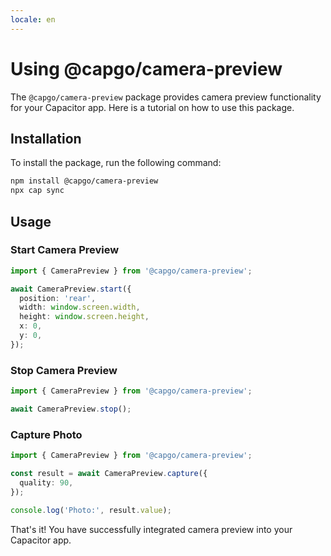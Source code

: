 ```yaml
---
locale: en
---
```

# Using @capgo/camera-preview

The `@capgo/camera-preview` package provides camera preview functionality for your Capacitor app. Here is a tutorial on how to use this package.

## Installation

To install the package, run the following command:

```bash
npm install @capgo/camera-preview
npx cap sync
```

## Usage

### Start Camera Preview

```typescript
import { CameraPreview } from '@capgo/camera-preview';

await CameraPreview.start({
  position: 'rear',
  width: window.screen.width,
  height: window.screen.height,
  x: 0,
  y: 0,
});
```

### Stop Camera Preview

```typescript
import { CameraPreview } from '@capgo/camera-preview';

await CameraPreview.stop();
```

### Capture Photo

```typescript
import { CameraPreview } from '@capgo/camera-preview';

const result = await CameraPreview.capture({
  quality: 90,
});

console.log('Photo:', result.value);
```

That's it! You have successfully integrated camera preview into your Capacitor app.
